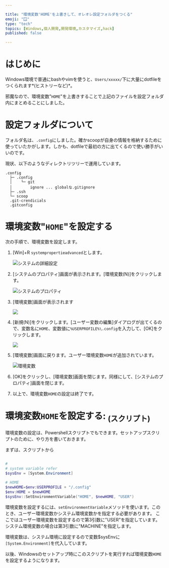 ```yaml
---

title: "環境変数'HOME'を上書きして、オレオレ設定フォルダをつくる"
emoji: "🪟"
type: "tech"
topics: [Windows,個人開発,開発環境,カスタマイズ,hack]
published: false

---
```


# はじめに

Windows環境で普通にbashやvimを使うと、`Users/xxxxx/`下に大量にdotfileをつくられます*(ヒストリーなど)*。

邪魔なので、環境変数"`HOME`"を上書きすることで上記のファイルを設定フォルダ内にまとめることにしました。



# 設定フォルダについて

フォルダ名は、`.config`にしました。確かscoopが自身の情報を格納するために使っていたかがします。しかも、dotfileで最初の方に出てくるので使い勝手がいいのです。

現状、以下のようなディレクトリツリーで運用しています。

```shell
.config
  ├─ .config
  │    └─ git
  │        ignore ... globalな.gitignore
  ├─ .ssh
  └─ scoop
  .git-crendicials
  .gitconfig
```



# 環境変数"`HOME`"を設定する

次の手順で、環境変数を設定します。

1.  [Win]+R `systempropertieadvanced`とします。

    ![システムの詳細設定](https://i.imgur.com/v8t3EeQ.jpg)
    
    


2.  [システムのプロパティ]画面が表示されます。[環境変数(N)]をクリックします。

    ![システムのプロパティ](https://i.imgur.com/JLDm0Be.jpg)
    
    


3.  [環境変数]画面が表示されます

    ![](https://i.imgur.com/evyEYgP.jpg)
    
    


4.  [新規(N)]をクリックします。[ユーザー変数の編集]ダイアログが出てくるので、変数名に`HOME`、変数値に`%USERPROFILE%\.config`を入力して、[OK]をクリックします。

    ![](https://i.imgur.com/VLxW95x.jpg)
    
    


5.  [環境変数]画面に戻ります。ユーザー環境変数`HOME`が追加されています。

    ![環境変数](https://i.imgur.com/J9SlPHc.jpg)
    
    

6.  [OK]をクリックし、[環境変数]画面を閉じます。同様にして、[システムのプロパティ]画面を閉じます。

  

7.  以上で、環境変数`HOME`の設定は終了です。



# 環境変数`HOME`を設定する: <sub>(スクリプト)</sub>

環境変数の設定は、Powershellスクリプトでもできます。セットアップスクリプトのために、やり方を書いておきます。

まずは、スクリプトから

``` envSetup.ps1

#
# system variable refer
$sysEnv = [System.Environment]

# HOME
$newHOME=$env:USERPROFILE + "/.config"
$env:HOME = $newHOME
$sysEnv::SetEnvironmentVariable("HOME", $newHOME, "USER")

```


環境変数を設定するには、`setEnvironmentVariable`メソッドを使います。このとき、ユーザー環境変数かシステム環境変数かを指定する必要があります。
ここではユーザー環境変数を設定するので第3引数に"USER"を指定しています。システム環境変数の場合は第3引数に"MACHINE"を指定します。

環境変数は、システム環境に設定するので変数$sysEnvに`[System.Environment]`を代入しています。

以後、Windowsのセットアップ時にこのスクリプトを実行すれば環境変数`HOME`を設定するようになります。

